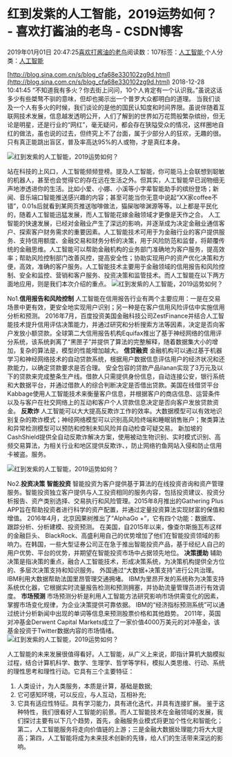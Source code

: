 
# 红到发紫的人工智能，2019运势如何？ - 喜欢打酱油的老鸟 - CSDN博客


2019年01月01日 20:47:25[喜欢打酱油的老鸟](https://me.csdn.net/weixin_42137700)阅读数：107标签：[人工智能																](https://so.csdn.net/so/search/s.do?q=人工智能&t=blog)个人分类：[人工智能																](https://blog.csdn.net/weixin_42137700/article/category/7820233)


[http://blog.sina.com.cn/s/blog_cfa68e330102zg9d.html](http://blog.sina.com.cn/s/blog_cfa68e330102zg9d.html)
2018-12-28 10:41:45
“不知道我有多火？你去街上问问，10个人肯定有一个认识我。”虽说这话多少有些桀骜不驯的意味，但却也揭示出一个普罗大众都明白的道理。
当我们谈及一个人有多火的时候，我们谈论的是他的国民认知度和时间界限。虽说伴随着互联网技术发展，信息越发透明公开，人们了解到的世界如万花筒般繁杂缤纷，但无论是明星，还是行业的“网红”，毫无疑问，都会存在狭隘受众的情况，这样圈地自红的做法，虽也说的过去，但终究上不了台面，属于少部分人的狂欢，无趣的很。只有真正能跳出盲区，普及率高达95%的人或物，才是真红本身。

![红到发紫的人工智能，2019运势如何？](https://img-blog.csdnimg.cn/20181229085052972)

站在科技的上风口，人工智能频频登榜。提及人工智能，你可能马上会联想到聪敏的机器人，甚至也会觉得它的存在远在生活之外。但其实，人工智能早已润物细无声地渗透进你的生活。比如小爱、小娜、小溪等小字辈智能助手的缤纷登场；新闻、音乐端口智能推送感兴趣的内容；甚至可能当你无意中说起“XX家coffee不错”，0.01s后就看到某网页推送咖啡做法，猫屎咖啡渊源等等。以上都是平民化的，随着人工智能迅猛发展，而人工智能花嫁金融领域才更像是天作之合。
人工智能的快速发展，已经对金融业产生了深远的影响，并逐渐成为决定金融业通信客户、探索客户财务需求的重要因素。人工智能技术可用于为金融行业的客户提供服务、支持信用额度、金融交易和财务分析的决策，用于风险防范和监督，将颠覆传统的金融思维。人工智能可以帮助金融机构的业务部门准确地为客户服务，提高效率；帮助风险控制部门改善风控，提高安全性；协助实现用户的资产优化决策和方便，高效，准确的客户服务。人工智能技术主要用于金融领域的信用报告和风险控制、安全和监控、营销和客户服务、投资决策和监管技术。而人工智能在以下两方面地应用，则是我们本次介绍的重点。
![红到发紫的人工智能，2019运势如何？](https://img-blog.csdnimg.cn/20181229085053100)

No1.**信用报告和风险控制**
人工智能在信用报告行业有两个主要应用：一是在交易场景中更有效，更安全地实现用户识别；另一种是在客户信用风险评估中实施信用分析和预测。
2016年7月，百度投资美国金融科技公司ZestFinance并结合人工智能技术提升信用评估决策能力，并通过研究和分析搜索方法等因素，决定是否向客户发放小额贷款。全球第二大信用报告机构Equifax推出了基于神经网络的信用评分系统，该系统剥离了“黑匣子”并提供了算法的完整解释，随着数据集大小的增加，复杂的算法是，模型的性能增加越大。
**信贷融资**
金融机构可以通过基于机器学习和神经网络技术的自动贷款系统，根据用户数据信息评估用户的经济状况和还款能力，以确定贷款要求是否合理。
安全包容的贷款产品ilanan实现了3万元及以下的贷款来完成整条生产线。借款人只需提供身份信息，自动连接公安，银行系统和大数据平台，并通过借款人的综合判断决定是否借出贷款。美国在线借贷平台Kabbage使用人工智能技术来衡量客户信息，并根据客户的商店信息、运营条件以及与客户在社交网络上的互动和客户个人贷款信息决定是否向客户发放贷款资金。
**反欺诈**
人工智能可以大大提高反欺诈工作的效率。大数据模型可以有效地识别复杂的欺诈模式；神经网络模型可以识别高风险终端和睡眠销售账户；聚类算法和异常检测模型可以预防和控制未知风险并自动检查可疑交易。
新加坡的CashShield提供全自动反欺诈解决方案，使用被动生物识别、实时模式识别、高频交易算法，为相关行业和地区提供反欺诈、，防止网络钓鱼网站入侵和防止信用卡被盗。服务。

![红到发紫的人工智能，2019运势如何？](https://img-blog.csdnimg.cn/20181229085053224)

No2.**投资决策**
**智能投资**
智能投资为客户提供基于算法的在线投资咨询和资产管理服务。智能投资独立客户提供与人工投资相同的服务内容，包括投资建议、投资分析报告、资产类别选择、交易执行和风险管理。2015年8月推出的Gathering Plus APP旨在帮助投资者进行科学的资产配置，并通过定量投资算法实现财富的保值和增值。 2016年4月，北京因果树推出了“AlphaGo +”，它有四个功能：数据库、跟踪分析、分析建模、投资预测。
在美国，自2015年以来，像查尔斯施瓦布这样的金融巨头、 BlackRock、高盛利用自己的优势增加了他们在智能投资领域的影响力。在韩国，一些大型证券公司正在急于推出智能投资产品，基于经纪人自己的用户优势、平台的优势，并期望在智能投资市场中占据领先地位。
**决策援助**
辅助决策是指决策的重点，融合人工智能技术，形成决策系统，为决策机构提供全方位的、多层次决策支持和知识服务。
外国通过“大数据+决策支持”进行公共治理。 IBM利用大数据帮助法国里昂管理交通拥堵。 IBM为里昂开发的系统称为决策支持系统优化器，它根据实时流量报告检测和预测拥塞，并协助流量管理员进行有效调度。
**市场预测**
市场预测分析是利用人工智能方法研究影响市场供需变化的因素，掌握市场变化规律，为企业决策提供可靠依据。
IBM的“经济指标预测系统”可以通过统计分析新闻中出现的单词等信息来预测股票价格和其他趋势。 2011年，英国对冲基金Derwent Capital Markets成立了一家价值4000万美元的对冲基金，该基金投资于Twitter数据内容的市场情绪。
![红到发紫的人工智能，2019运势如何？](https://img-blog.csdnimg.cn/20181229085053363)

人工智能的未来发展很值得看好。人工智能，从广义上来说，即指计算机大脑模拟过程，结合计算机科学、数学、生理学、哲学等学科，模拟人类思维、行动、系统的理性思考和理性行动。它具有三个主要特征：
1. 人类设计，为人类服务，本质是计算，基础是数据;
2. 它可感知环境，可以反应，与人互动，互相补充;
3. 它具有适应性特征。具有学习能力，具有进化迭代，并具有连接扩展。
鉴于这种特性，我们很看好人工智能的前景。而人工智能技术在金融领域的发展，我们探讨主要有以下几个趋势，首先，金融服务业模式将更加个性化和智能化；第二，人工智能服务将走向价值链的上游；三是金融大数据处理能力将大大提高；第四，人工智能将成为未来技术创新的先锋，给人们的生活带来深远的影响。

